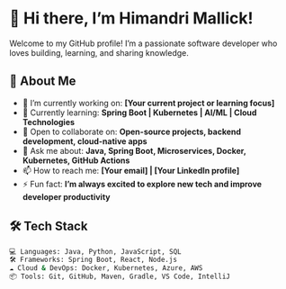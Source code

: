 # 👋 Hi there, I’m Himandri Mallick!

Welcome to my GitHub profile! I’m a passionate software developer who loves building, learning, and sharing knowledge.

## 💼 About Me

- 🔭 I’m currently working on: **[Your current project or learning focus]**
- 🌱 Currently learning: **Spring Boot | Kubernetes | AI/ML | Cloud Technologies**
- 👯 Open to collaborate on: **Open-source projects, backend development, cloud-native apps**
- 💬 Ask me about: **Java, Spring Boot, Microservices, Docker, Kubernetes, GitHub Actions**
- 📫 How to reach me: **[Your email] | [Your LinkedIn profile]**
- ⚡ Fun fact: **I’m always excited to explore new tech and improve developer productivity**

## 🛠️ Tech Stack

```bash
💻 Languages: Java, Python, JavaScript, SQL
🛠️ Frameworks: Spring Boot, React, Node.js
☁️ Cloud & DevOps: Docker, Kubernetes, Azure, AWS
📦 Tools: Git, GitHub, Maven, Gradle, VS Code, IntelliJ
